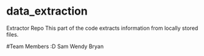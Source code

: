 # data_extraction
Extractor Repo
This part of the code extracts information from locally stored files.

#Team Members :D
Sam
Wendy
Bryan
